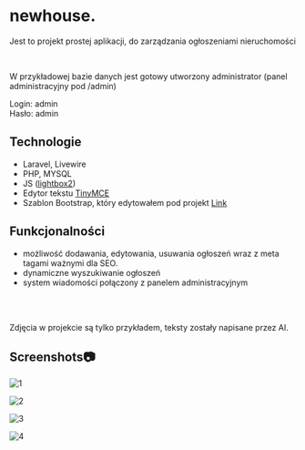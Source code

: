 # newhouse.
<p>Jest to projekt prostej aplikacji, do zarządzania ogłoszeniami nieruchomości </p>
<br>
<p>W przykładowej bazie danych jest gotowy utworzony administrator (panel administracyjny pod /admin)</p>
Login: admin<br>
Hasło: admin

## Technologie
* Laravel, Livewire
* PHP, MYSQL
* JS (<a href="https://lokeshdhakar.com/projects/lightbox2/">lightbox2</a>)
* Edytor tekstu <a href="https://www.tiny.cloud/">TinyMCE</a>
* Szablon Bootstrap, który edytowałem pod projekt <a href="https://github.com/StartBootstrap/startbootstrap-grayscale">Link</a>

## Funkcjonalności
- możliwość dodawania, edytowania, usuwania ogłoszeń wraz z meta tagami ważnymi dla SEO.
- dynamiczne wyszukiwanie ogłoszeń 
- system wiadomości połączony z panelem administracyjnym
<br>
<br>
<p>Zdjęcia w projekcie są tylko przykładem, teksty zostały napisane przez AI.</p>

## Screenshots:camera:

 
![1](https://github.com/kcreds/newhouse.-laravel-/blob/main/SC/1.jpg?raw=true)

![2](https://github.com/kcreds/newhouse.-laravel-/blob/main/SC/2.jpg?raw=true)

![3](https://github.com/kcreds/newhouse.-laravel-/blob/main/SC/3.JPG?raw=true)

![4](https://github.com/kcreds/newhouse.-laravel-/blob/main/SC/4.jpg?raw=true)

 
